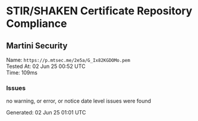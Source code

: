# STIR/SHAKEN Certificate Repository Compliance

## Martini Security

Name: `https://p.mtsec.me/2e5a/G_Ix82KGDOMo.pem`\
Tested At: 02 Jun 25 00:52 UTC\
Time: 109ms

### Issues

no warning, or error, or notice date level issues were found

Generated: 02 Jun 25 01:01 UTC